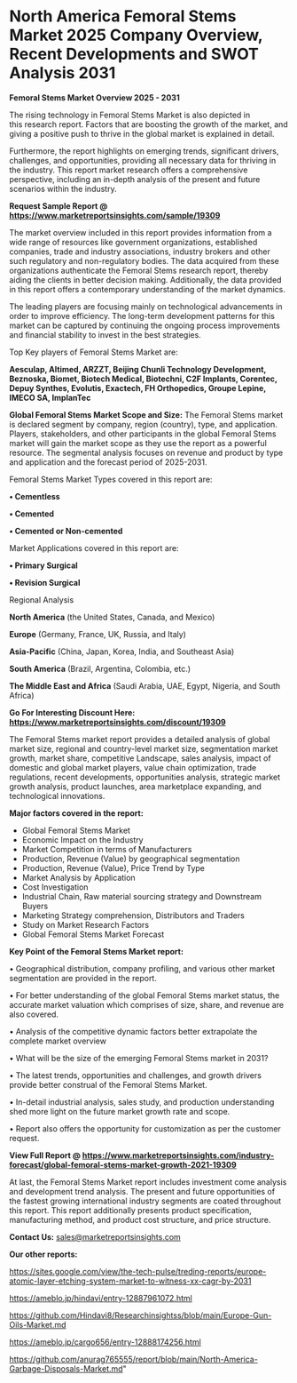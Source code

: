 # North America Femoral Stems Market 2025 Company Overview, Recent Developments and SWOT Analysis 2031

<Strong> Femoral Stems Market Overview 2025 - 2031</strong>

The rising technology in Femoral Stems Market is also depicted in this research report. Factors that are boosting the growth of the market, and giving a positive push to thrive in the global market is explained in detail.

Furthermore, the report highlights on emerging trends, significant drivers, challenges, and opportunities, providing all necessary data for thriving in the industry. This report market research offers a comprehensive perspective, including an in-depth analysis of the present and future scenarios within the industry.

<strong>Request Sample Report @ <a href=https://www.marketreportsinsights.com/sample/19309>https://www.marketreportsinsights.com/sample/19309</a></strong>

The market overview included in this report provides information from a wide range of resources like government organizations, established companies, trade and industry associations, industry brokers and other such regulatory and non-regulatory bodies. The data acquired from these organizations authenticate the Femoral Stems research report, thereby aiding the clients in better decision making. Additionally, the data provided in this report offers a contemporary understanding of the market dynamics.

The leading players are focusing mainly on technological advancements in order to improve efficiency. The long-term development patterns for this market can be captured by continuing the ongoing process improvements and financial stability to invest in the best strategies.

Top Key players of Femoral Stems Market are:

<strong>Aesculap, Altimed, ARZZT, Beijing Chunli Technology Development, Beznoska, Biomet, Biotech Medical, Biotechni, C2F Implants, Corentec, Depuy Synthes, Evolutis, Exactech, FH Orthopedics, Groupe Lepine, IMECO SA, ImplanTec</strong>

<strong><b>Global Femoral Stems Market Scope and Size:</b></strong>
The Femoral Stems market is declared segment by company, region (country), type, and application. Players, stakeholders, and other participants in the global Femoral Stems market will gain the market scope as they use the report as a powerful resource. The segmental analysis focuses on revenue and product by type and application and the forecast period of 2025-2031.

Femoral Stems Market Types covered in this report are:

<strong>• Cementless

• Cemented

• Cemented or Non-cemented</strong>

Market Applications covered in this report are:

<strong>• Primary Surgical

• Revision Surgical</strong> 

Regional Analysis

<strong>North America</strong> (the United States, Canada, and Mexico)

<strong>Europe</strong> (Germany, France, UK, Russia, and Italy)

<strong>Asia-Pacific</strong> (China, Japan, Korea, India, and Southeast Asia)

<strong>South America</strong> (Brazil, Argentina, Colombia, etc.)

<strong>The Middle East and Africa</strong> (Saudi Arabia, UAE, Egypt, Nigeria, and South Africa)

<strong>Go For Interesting Discount Here: <a href=https://www.marketreportsinsights.com/discount/19309>https://www.marketreportsinsights.com/discount/19309</a></strong>

The Femoral Stems market report provides a detailed analysis of global market size, regional and country-level market size, segmentation market growth, market share, competitive Landscape, sales analysis, impact of domestic and global market players, value chain optimization, trade regulations, recent developments, opportunities analysis, strategic market growth analysis, product launches, area marketplace expanding, and technological innovations.

<strong><b>Major factors covered in the report:</b></strong>
<ul>
  <li>Global Femoral Stems Market </li>
  <li>Economic Impact on the Industry</li>
  <li>Market Competition in terms of Manufacturers</li>
  <li>Production, Revenue (Value) by geographical segmentation</li>
  <li>Production, Revenue (Value), Price Trend by Type</li>
  <li>Market Analysis by Application</li>
  <li>Cost Investigation</li>
  <li>Industrial Chain, Raw material sourcing strategy and Downstream Buyers</li>
  <li>Marketing Strategy comprehension, Distributors and Traders</li>
  <li>Study on Market Research Factors</li>
  <li>Global Femoral Stems Market Forecast</li>
</ul>

<strong><b>Key Point of the Femoral Stems Market report:</b></strong>

• Geographical distribution, company profiling, and various other market segmentation are provided in the report.

• For better understanding of the global Femoral Stems market status, the accurate market valuation which comprises of size, share, and revenue are also covered.

• Analysis of the competitive dynamic factors better extrapolate the complete market overview

• What will be the size of the emerging Femoral Stems market in 2031?

• The latest trends, opportunities and challenges, and growth drivers provide better construal of the Femoral Stems Market.

• In-detail industrial analysis, sales study, and production understanding shed more light on the future market growth rate and scope.

• Report also offers the opportunity for customization as per the customer request.

<strong><b>View Full Report @ <a href=https://www.marketreportsinsights.com/industry-forecast/global-femoral-stems-market-growth-2021-19309>https://www.marketreportsinsights.com/industry-forecast/global-femoral-stems-market-growth-2021-19309</a></b></strong>


At last, the Femoral Stems Market report includes investment come analysis and development trend analysis. The present and future opportunities of the fastest growing international industry segments are coated throughout this report. This report additionally presents product specification, manufacturing method, and product cost structure, and price structure.

<strong>Contact Us:</strong>
sales@marketreportsinsights.com

<strong>Our other reports:</strong>

<a href=https://sites.google.com/view/the-tech-pulse/treding-reports/europe-atomic-layer-etching-system-market-to-witness-xx-cagr-by-2031>https://sites.google.com/view/the-tech-pulse/treding-reports/europe-atomic-layer-etching-system-market-to-witness-xx-cagr-by-2031</a>

<a href=https://ameblo.jp/hindavi/entry-12887961072.html>https://ameblo.jp/hindavi/entry-12887961072.html</a>

<a href=https://github.com/Hindavi8/Researchinsightss/blob/main/Europe-Gun-Oils-Market.md>https://github.com/Hindavi8/Researchinsightss/blob/main/Europe-Gun-Oils-Market.md</a>

<a href=https://ameblo.jp/cargo656/entry-12888174256.html>https://ameblo.jp/cargo656/entry-12888174256.html</a>

<a href=https://github.com/anurag765555/report/blob/main/North-America-Garbage-Disposals-Market.md>https://github.com/anurag765555/report/blob/main/North-America-Garbage-Disposals-Market.md</a>"
